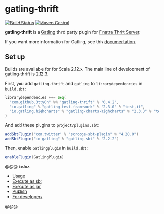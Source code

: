# gatling-thrift

[![Build Status](https://travis-ci.org/3tty0n/gatling-thrift.svg?branch=master)](https://travis-ci.org/3tty0n/gatling-thrift)
 [![Maven Central](https://maven-badges.herokuapp.com/maven-central/com.github.3tty0n/gatling-thrift_2.12/badge.svg)](https://maven-badges.herokuapp.com/maven-central/com.github.3tty0n/gatling-thrift_2.12)

**gatling-thrift** is a [Gatling](http://gatling.io/) third party plugin for [Finatra Thrift Server](https://twitter.github.io/finatra/user-guide/thrift/server.html).

If you want more information for Gatling, see this [documentation](https://gatling.io/documentation/).

## Set up

Builds are available for for Scala 2.12.x. The main line of development of gatling-thrift is 2.12.3.

First, you add `gatling-thrift` and `gatling` to `librarydependencies` in `build.sbt`:

```scala
librarydependencies ++= Seq(
  "com.github.3tty0n" %% "gatling-thrift" % "0.4.2",
  "io.gatling" % "gatling-test-framework" % "2.3.0" % "test,it",
  "io.gatling.highcharts" % "gatling-charts-highcharts" % "2.3.0" % "test,it"
)
```

And add these plugins to `project/plugins.sbt`:

```scala
addSbtPlugin("com.twitter" % "scrooge-sbt-plugin" % "4.20.0")
addSbtPlugin("io.gatling" % "gatling-sbt" % "2.2.2")
```

Then, enable `Gatlingplugin` in `build.sbt`:

```scala
enablePlugin(GatlingPlugin)
```

@@@ index

- [Usage](features/usage.md)
- [Execute as sbt](features/execute-as-sbt.md)
- [Execute as jar](features/execute-as-jar.md)
- [Publish](features/publish.md)
- [For developers](features/for-developers.md)

@@@

[repo]: https://github.com/3tty0n/gatling-thrift
